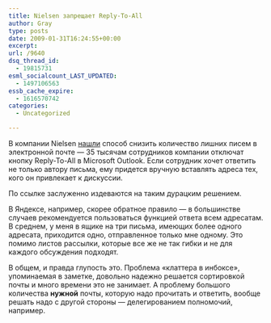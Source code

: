 ```yaml
---
title: Nielsen запрещает Reply-To-All
author: Gray
type: posts
date: 2009-01-31T16:24:55+00:00
excerpt:
url: /9640
dsq_thread_id:
  - 19815731
esml_socialcount_LAST_UPDATED:
  - 1497106563
essb_cache_expire:
  - 1616570742
categories:
  - Uncategorized

---
```








В компании Nielsen <a href="http://www.techcrunch.com/2009/01/31/nielsen-deletes-reply-to-all-button/" target="_blank">нашли</a> способ снизить количество лишних писем в электронной почте &#8212; 35 тысячам сотрудников компании отключат кнопку Reply-To-All в Microsoft Outlook. Если сотрудник хочет ответить не только автору письма, ему придется вручную вставлять адреса тех, кого он привлекает к дискуссии.

По ссылке заслуженно издеваются на таким дурацким решением.

В Яндексе, например, скорее обратное правило &#8212; в большинстве случаев рекомендуется пользоваться функцией ответа всем адресатам. В среднем, у меня в ящике на три письма, имеющих более одного адресата, приходится одно, отправленное только мне одному. Это помимо листов рассылки, которые все же не так гибки и не для каждого обсуждения подходят.

В общем, и правда глупость это. Проблема &#171;клаттера в инбоксе&#187;, упоминаемая в заметке, довольно надежно решается сортировкой почты и много времени это не занимает. А проблему большого количества **нужной** почты, которую надо прочитать и ответить, вообще решать надо с другой стороны &#8212; делегированием полномочий, например.
